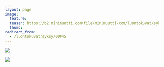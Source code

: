 ```yaml
---
layout: page
image:
  feature:
  teaser: https://b2.minimuutti.com/file/minimuutti-com/luontokuvat/syksy/2/DS33025-245px.jpg
  thumb:
redirect_from:
  - /luontokuvat/syksy/00045
---
```


![](https://b2.minimuutti.com/file/minimuutti-com/luontokuvat/syksy/2/DS33025-800px.jpg)

![](https://b2.minimuutti.com/file/minimuutti-com/luontokuvat/syksy/2/DS33027-800px.jpg)
